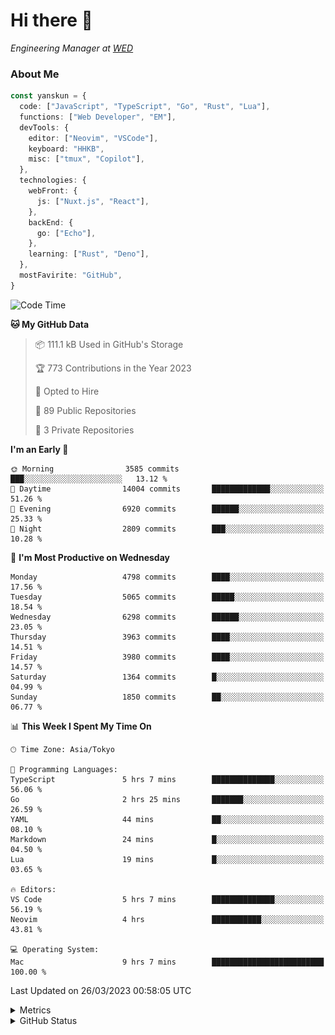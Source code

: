 # Hi there&nbsp;:wave:

<!-- ![Alt text](https://spotify-recently-played-readme.vercel.app/api?user=31kynbuubkiu3r4qh4hjuaglhfay) -->

_Engineering Manager at [WED](https://github.com/wedinc)_

### About Me

```ts
const yanskun = {
  code: ["JavaScript", "TypeScript", "Go", "Rust", "Lua"],
  functions: ["Web Developer", "EM"],
  devTools: {
    editor: ["Neovim", "VSCode"],
    keyboard: "HHKB",
    misc: ["tmux", "Copilot"],
  },
  technologies: {
    webFront: {
      js: ["Nuxt.js", "React"],
    },
    backEnd: {
      go: ["Echo"],
    },
    learning: ["Rust", "Deno"],
  },
  mostFavirite: "GitHub",
}
```

<!--START_SECTION:waka-->
![Code Time](http://img.shields.io/badge/Code%20Time-231%20hrs%2023%20mins-blue)

**🐱 My GitHub Data** 

> 📦 111.1 kB Used in GitHub's Storage 
 > 
> 🏆 773 Contributions in the Year 2023
 > 
> 💼 Opted to Hire
 > 
> 📜 89 Public Repositories 
 > 
> 🔑 3 Private Repositories 
 > 
**I'm an Early 🐤** 

```text
🌞 Morning                3585 commits        ███░░░░░░░░░░░░░░░░░░░░░░   13.12 % 
🌆 Daytime                14004 commits       █████████████░░░░░░░░░░░░   51.26 % 
🌃 Evening                6920 commits        ██████░░░░░░░░░░░░░░░░░░░   25.33 % 
🌙 Night                  2809 commits        ███░░░░░░░░░░░░░░░░░░░░░░   10.28 % 
```
📅 **I'm Most Productive on Wednesday** 

```text
Monday                   4798 commits        ████░░░░░░░░░░░░░░░░░░░░░   17.56 % 
Tuesday                  5065 commits        █████░░░░░░░░░░░░░░░░░░░░   18.54 % 
Wednesday                6298 commits        ██████░░░░░░░░░░░░░░░░░░░   23.05 % 
Thursday                 3963 commits        ████░░░░░░░░░░░░░░░░░░░░░   14.51 % 
Friday                   3980 commits        ████░░░░░░░░░░░░░░░░░░░░░   14.57 % 
Saturday                 1364 commits        █░░░░░░░░░░░░░░░░░░░░░░░░   04.99 % 
Sunday                   1850 commits        ██░░░░░░░░░░░░░░░░░░░░░░░   06.77 % 
```


📊 **This Week I Spent My Time On** 

```text
🕑︎ Time Zone: Asia/Tokyo

💬 Programming Languages: 
TypeScript               5 hrs 7 mins        ██████████████░░░░░░░░░░░   56.06 % 
Go                       2 hrs 25 mins       ███████░░░░░░░░░░░░░░░░░░   26.59 % 
YAML                     44 mins             ██░░░░░░░░░░░░░░░░░░░░░░░   08.10 % 
Markdown                 24 mins             █░░░░░░░░░░░░░░░░░░░░░░░░   04.50 % 
Lua                      19 mins             █░░░░░░░░░░░░░░░░░░░░░░░░   03.65 % 

🔥 Editors: 
VS Code                  5 hrs 7 mins        ██████████████░░░░░░░░░░░   56.19 % 
Neovim                   4 hrs               ███████████░░░░░░░░░░░░░░   43.81 % 

💻 Operating System: 
Mac                      9 hrs 7 mins        █████████████████████████   100.00 % 
```


 Last Updated on 26/03/2023 00:58:05 UTC
<!--END_SECTION:waka-->

<details>
  <summary>Metrics</summary>
  <img src="https://github.com/yanskun/yanskun/blob/main/github-metrics.svg" alt="Metrics">
</details>

<details>
  <summary>GitHub Status</summary>
  <picture>
    <source media="(prefers-color-scheme: dark)" srcset="https://raw.githubusercontent.com/yanskun/yanskun/master/profile-summary-card-output/nord_dark/0-profile-details.svg">
   <img src="https://raw.githubusercontent.com/yanskun/yanskun/master/profile-summary-card-output/default/0-profile-details.svg">
  </picture>
  <br>
  <picture>
    <source media="(prefers-color-scheme: dark)" srcset="https://raw.githubusercontent.com/yanskun/yanskun/master/profile-summary-card-output/nord_dark/1-repos-per-language.svg">
   <img src="https://raw.githubusercontent.com/yanskun/yanskun/master/profile-summary-card-output/default/1-repos-per-language.svg">
  </picture>
  <picture>
    <source media="(prefers-color-scheme: dark)" srcset="https://raw.githubusercontent.com/yanskun/yanskun/master/profile-summary-card-output/nord_dark/2-most-commit-language.svg">
   <img src="https://raw.githubusercontent.com/yanskun/yanskun/master/profile-summary-card-output/default/2-most-commit-language.svg">
  </picture>
  <br>
  <picture>
    <source media="(prefers-color-scheme: dark)" srcset="https://raw.githubusercontent.com/yanskun/yanskun/master/profile-summary-card-output/nord_dark/3-stats.svg">
   <img src="https://raw.githubusercontent.com/yanskun/yanskun/master/profile-summary-card-output/default/3-stats.svg">
  </picture>
  <picture>
    <source media="(prefers-color-scheme: dark)" srcset="https://raw.githubusercontent.com/yanskun/yanskun/master/profile-summary-card-output/nord_dark/4-productive-time.svg">
   <img src="https://raw.githubusercontent.com/yanskun/yanskun/master/profile-summary-card-output/default/4-productive-time.svg">
  </picture>
</details>
